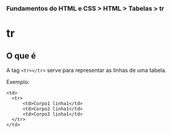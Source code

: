 ### Fundamentos do HTML e CSS > HTML > Tabelas > tr

# tr

## O que é

A tag `<tr></tr>` serve para representar as linhas de uma tabela.

Exemplo:

```
<td>
  <tr>
      <td>Corpo1 linha1</td>
      <td>Corpo2 linha1</td>
      <td>Corpo3 linha1</td>
  </tr>
</td>
```
